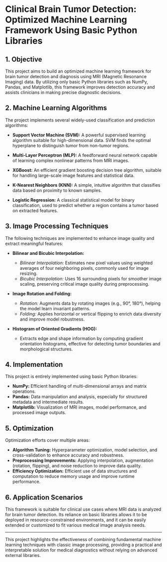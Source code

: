 # Clinical Brain Tumor Detection: Optimized Machine Learning Framework Using Basic Python Libraries

## 1. Objective

This project aims to build an optimized machine learning framework for brain tumor detection and diagnosis using MRI (Magnetic Resonance Imaging) data. By utilizing only basic Python libraries such as NumPy, Pandas, and Matplotlib, this framework improves detection accuracy and assists clinicians in making precise diagnostic decisions.

## 2. Machine Learning Algorithms

The project implements several widely-used classification and prediction algorithms:

- **Support Vector Machine (SVM):** A powerful supervised learning algorithm suitable for high-dimensional data. SVM finds the optimal hyperplane to distinguish tumor from non-tumor regions.

- **Multi-Layer Perceptron (MLP):** A feedforward neural network capable of learning complex nonlinear patterns from MRI images.

- **XGBoost:** An efficient gradient boosting decision tree algorithm, suitable for handling large-scale image features and statistical data.

- **K-Nearest Neighbors (KNN):** A simple, intuitive algorithm that classifies data based on proximity to known samples.

- **Logistic Regression:** A classical statistical model for binary classification, used to predict whether a region contains a tumor based on extracted features.

## 3. Image Processing Techniques

The following techniques are implemented to enhance image quality and extract meaningful features:

- **Bilinear and Bicubic Interpolation:**
  - *Bilinear Interpolation:* Estimates new pixel values using weighted averages of four neighboring pixels, commonly used for image resizing.
  - *Bicubic Interpolation:* Uses 16 surrounding pixels for smoother image scaling, preserving critical image quality during preprocessing.

- **Image Rotation and Folding:**
  - *Rotation:* Augments data by rotating images (e.g., 90°, 180°), helping the model learn invariant patterns.
  - *Folding:* Applies horizontal or vertical flipping to enrich data diversity and improve model robustness.

- **Histogram of Oriented Gradients (HOG):**
  - Extracts edge and shape information by computing gradient orientation histograms, effective for detecting tumor boundaries and morphological structures.

## 4. Implementation

This project is entirely implemented using basic Python libraries:

- **NumPy:** Efficient handling of multi-dimensional arrays and matrix operations.
- **Pandas:** Data manipulation and analysis, especially for structured metadata and intermediate results.
- **Matplotlib:** Visualization of MRI images, model performance, and processed image outputs.

## 5. Optimization

Optimization efforts cover multiple areas:

- **Algorithm Tuning:** Hyperparameter optimization, model selection, and cross-validation to enhance accuracy and robustness.
- **Preprocessing Improvements:** Applying interpolation, augmentation (rotation, flipping), and noise reduction to improve data quality.
- **Efficiency Optimization:** Efficient use of data structures and computation to reduce memory usage and improve runtime performance.

## 6. Application Scenarios

This framework is suitable for clinical use cases where MRI data is analyzed for brain tumor detection. Its reliance on basic libraries allows it to be deployed in resource-constrained environments, and it can be easily extended or customized to fit various medical image analysis needs.

---

This project highlights the effectiveness of combining fundamental machine learning techniques with classic image processing, providing a practical and interpretable solution for medical diagnostics without relying on advanced external libraries.
